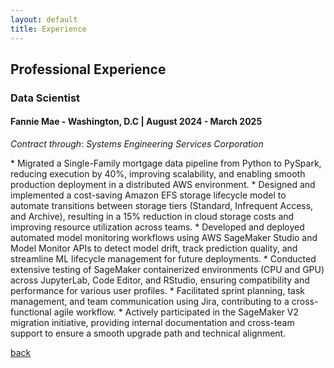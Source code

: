```yaml
---
layout: default
title: Experience
---
```


## Professional Experience

### Data Scientist
#### Fannie Mae - Washington, D.C | August 2024 - March 2025

_Contract through_: _Systems Engineering Services Corporation_
<div class="justify-text">
* Migrated a Single-Family mortgage data pipeline from Python to PySpark, reducing execution by 40%, improving scalability, and enabling smooth production deployment in a distributed AWS environment.
* Designed and implemented a cost-saving Amazon EFS storage lifecycle model to automate transitions between storage tiers (Standard, Infrequent Access, and Archive), resulting in a 15% reduction in cloud storage costs and improving resource utilization across teams.
* Developed and deployed automated model monitoring workflows using AWS SageMaker Studio and Model Monitor APIs to detect model drift, track prediction quality, and streamline ML lifecycle management for future deployments.
* Conducted extensive testing of SageMaker containerized environments (CPU and GPU) across JupyterLab, Code Editor, and RStudio, ensuring compatibility and performance for various user profiles.
* Facilitated sprint planning, task management, and team communication using Jira, contributing to a cross-functional agile workflow.
* Actively participated in the SageMaker V2 migration initiative, providing internal documentation and cross-team support to ensure a smooth upgrade path and technical alignment.
</div>


[back](./)
